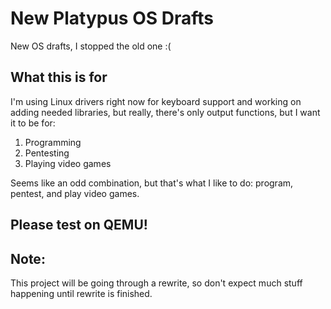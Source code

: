 # New Platypus OS Drafts
New OS drafts, I stopped the old one :(
## What this is for
I'm using Linux drivers right now for keyboard support and working on adding needed libraries, but really, there's only output functions, but I want it to be for:
1. Programming
2. Pentesting
3. Playing video games

Seems like an odd combination, but that's what I like to do: program, pentest, and play video games.

## Please test on QEMU!

## Note:
This project will be going through a rewrite, so don't expect much stuff happening until rewrite is finished.
